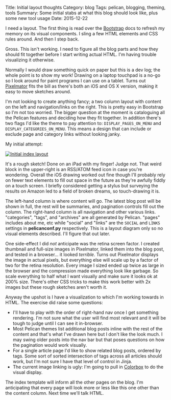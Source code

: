 Title: Initial layout thoughts
Category: blog
Tags: pelican, blogging, theming, tools
Summary: Some initial stabs at what this blog should look like, plus some new tool usage
Date: 2015-12-22

I need a layout. The first thing is read over the [Bootstrap](http://getbootstrap.com/css/) docs to refresh my memory on its visual components. I sling a few HTML elements and CSS rules around. And then I step back.

Gross. This isn't working. I need to figure all the blog parts and how they should fit together before I start writing actual HTML. I'm having trouble visualizing it otherwise.

Normally I would draw something quick on paper but this is a dev log; the whole point is to show my work! Drawing on a laptop touchpad is a no-go so I look around for paint programs I can use on a tablet. Turns out [Pixelmator](http://www.pixelmator.com/mac/) fits the bill as there's both an iOS and OS X version, making it easy to move sketches around.

I'm not looking to create anything fancy; a two column layout with content on the left and navigation/links on the right. This is pretty easy in Bootstrap so I'm not too worried. The bigger question at the moment is cataloguing all the Pelican features and deciding how they fit together. In addition there's two flags I'd like the theme to pay attention to: `DISPLAY_PAGES_ON_MENU` and `DISPLAY_CATEGORIES_ON_MENU`. This means a design that can include or exclude page and category links without looking janky.

My initial attempt:

<a href="{filename}/images/2015-12/initial-index-layout.png" title="Initial index layout">
	<img src="{filename}/images/2015-12/initial-index-layout-t.png" alt="Initial index layout">
</a>

It's a rough sketch! Done on an iPad with my finger! Judge not. That weird block in the upper-right is an RSS/ATOM feed icon in case you're wondering. Overall the iOS drawing worked out fine though I'll probably rely on fewer text elements to fill out space in the future as they're awfully fiddly on a touch screen. I briefly considered getting a stylus but surveying the results on Amazon led to a field of broken dreams, so touch-drawing it is.

The left-hand column is where content will go. The latest blog post will be shown in full, the rest will be summaries, and pagination controls fill out the column. The right-hand column is all navigation and other various links. "categories", "tags", and "archives" are all generated by Pelican. "pages" includes about me, etc while "social" and "links" are the `SOCIAL` and `LINKS` settings in **pelicanconf.py** respectively. This is a layout diagram only so no visual elements described. I'll figure that out later.

One side-effect I did *not* anticipate was the retina screen factor. I created thumbnail and full-size images in Pixelmator, linked them into the blog post, and tested in a browser... it looked *terrible*. Turns out Pixelmator displays the image in actual pixels, but everything else will scale up by a factor of two for the retina resolution. Every image I sized ended up twice as large in the browser and the compression made everything look like garbage. So scale everything to half what I want visually and make sure it looks ok at 200% size. There's other CSS tricks to make this work better with 2x images but these rough sketches aren't worth it.

Anyway the upshot is I have a visualization to which I'm working towards in HTML. The exercise did raise some questions:

- I'll have to play with the order of right-hand nav once I get something rendering. I'm not sure what the user will find most relevant and it will be tough to judge until I can see it in-browser.
- Most Pelican themes list additional blog posts inline with the rest of the content and that's what I've drawn here but I don't like the look much. I may swing older posts into the nav bar but that poses questions on how the pagination would work visually.
- For a single article page I'd like to show related blog posts, ordered by tags. Some sort of sorted intersection of tags across all articles should work, but I'm not sure I have that level of control in Jinja.
- The current image linking is ugly: I'm going to pull in [Colorbox](http://www.jacklmoore.com/colorbox/) to do the visual display.

The index template will inform all the other pages on the blog. I'm anticipating that every page will look more or less like this one other than the content column. Next time we'll talk HTML.
